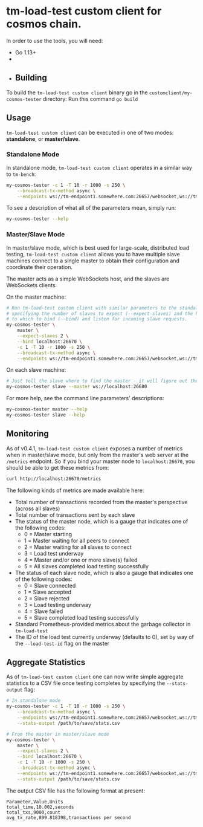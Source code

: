 # tm-load-test custom client for cosmos chain.
In order to use the tools, you will need:

* Go 1.13+
* 
* ## Building
To build the `tm-load-test custom client` binary go in the `customclient/my-cosmos-tester` directory:
Run this command ``` go build ```

## Usage
`tm-load-test custom client` can be executed in one of two modes: **standalone**, or
**master/slave**.

### Standalone Mode
In standalone mode, `tm-load-test custom client` operates in a similar way to `tm-bench`:

```bash
my-cosmos-tester -c 1 -T 10 -r 1000 -s 250 \
    --broadcast-tx-method async \
    --endpoints ws://tm-endpoint1.somewhere.com:26657/websocket,ws://tm-endpoint2.somewhere.com:26657/websocket
```
To see a description of what all of the parameters mean, simply run:

```bash
my-cosmos-tester --help
```

### Master/Slave Mode
In master/slave mode, which is best used for large-scale, distributed load 
testing, `tm-load-test custom client` allows you to have multiple slave machines connect to
a single master to obtain their configuration and coordinate their operation.

The master acts as a simple WebSockets host, and the slaves are WebSockets
clients.

On the master machine:

```bash
# Run tm-load-test custom client with similar parameters to the standalone mode, but now 
# specifying the number of slaves to expect (--expect-slaves) and the host:port
# to which to bind (--bind) and listen for incoming slave requests.
my-cosmos-tester \
    master \
    --expect-slaves 2 \
    --bind localhost:26670 \
    -c 1 -T 10 -r 1000 -s 250 \
    --broadcast-tx-method async \
    --endpoints ws://tm-endpoint1.somewhere.com:26657/websocket,ws://tm-endpoint2.somewhere.com:26657/websocket
```

On each slave machine:

```bash
# Just tell the slave where to find the master - it will figure out the rest.
my-cosmos-tester slave --master ws://localhost:26680
```

For more help, see the command line parameters' descriptions:

```bash
my-cosmos-tester master --help
my-cosmos-tester slave --help
```

## Monitoring
As of v0.4.1, `tm-load-test custom client` exposes a number of metrics when in master/slave 
mode, but only from the master's web server at the `/metrics` endpoint. So if
you bind your master node to `localhost:26670`, you should be able to get these
metrics from:

```bash
curl http://localhost:26670/metrics
```

The following kinds of metrics are made available here:

* Total number of transactions recorded from the master's perspective (across
  all slaves)
* Total number of transactions sent by each slave
* The status of the master node, which is a gauge that indicates one of the 
  following codes:
  * 0 = Master starting
  * 1 = Master waiting for all peers to connect
  * 2 = Master waiting for all slaves to connect
  * 3 = Load test underway
  * 4 = Master and/or one or more slave(s) failed
  * 5 = All slaves completed load testing successfully
* The status of each slave node, which is also a gauge that indicates one of the
  following codes:
  * 0 = Slave connected
  * 1 = Slave accepted
  * 2 = Slave rejected
  * 3 = Load testing underway
  * 4 = Slave failed
  * 5 = Slave completed load testing successfully
* Standard Prometheus-provided metrics about the garbage collector in 
  `tm-load-test`
* The ID of the load test currently underway (defaults to 0), set by way of the
  `--load-test-id` flag on the master

## Aggregate Statistics
As of `tm-load-test custom client` one can now write simple aggregate statistics to
a CSV file once testing completes by specifying the `--stats-output` flag:

```bash
# In standalone mode
my-cosmos-tester -c 1 -T 10 -r 1000 -s 250 \
    --broadcast-tx-method async \
    --endpoints ws://tm-endpoint1.somewhere.com:26657/websocket,ws://tm-endpoint2.somewhere.com:26657/websocket \
    --stats-output /path/to/save/stats.csv

# From the master in master/slave mode
my-cosmos-tester \
    master \
    --expect-slaves 2 \
    --bind localhost:26670 \
    -c 1 -T 10 -r 1000 -s 250 \
    --broadcast-tx-method async \
    --endpoints ws://tm-endpoint1.somewhere.com:26657/websocket,ws://tm-endpoint2.somewhere.com:26657/websocket \
    --stats-output /path/to/save/stats.csv
```

The output CSV file has the following format at present:

```csv
Parameter,Value,Units
total_time,10.002,seconds
total_txs,9000,count
avg_tx_rate,899.818398,transactions per second
```



